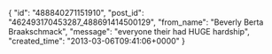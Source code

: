  {
   "id": "488840271151910",
   "post_id": "462493170453287_488691414500129",
   "from_name": "Beverly Berta Braakschmack",
   "message": "everyone their had HUGE hardship",
   "created_time": "2013-03-06T09:41:06+0000"
 }
